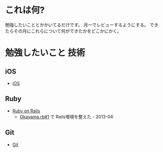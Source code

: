 # これは何?

勉強したいこととかかいてるだけです。
月一でレビューするようにする。
できたらその月にこれらについて何ができたかをどこかにかく。

# 勉強したいこと 技術

## iOS

* [iOS](https://developer.apple.com/devcenter/ios/index.action)

## Ruby

* [Ruby on Rails](https://github.com/rails/rails)
  * [Okayama.rb#1](https://ishikitakai.com/events/47) で Rails環境を整えた - 2013-04

## Git

* [Git](http://git-scm.com/)

